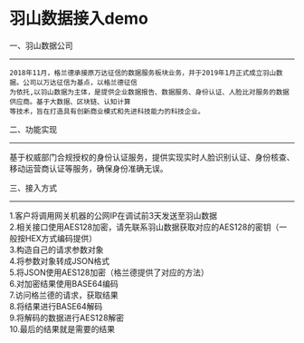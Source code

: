羽山数据接入demo
====
一、羽山数据公司
_______
    2018年11月，格兰德承接原万达征信的数据服务板块业务，并于2019年1月正式成立羽山数据。公司以万达征信为基点，以格兰德征信
    为依托,以羽山数据为主体，是提供企业数据报告、数据服务、身份认证、人脸比对服务的数据供应商。基于大数据、区块链、认知计算
    等技术，旨在打造具有创新商业模式和先进科技能力的科技企业。

二、功能实现
_______
   基于权威部门合规授权的身份认证服务，提供实现实时人脸识别认证、身份核查、移动运营商认证等服务，确保身份准确无误。
   
   
三、接入方式
_______
1.客户将调用网关机器的公网IP在调试前3天发送至羽山数据<br>
2.相关接口使用AES128加密，请先联系羽山数据获取对应的AES128的密钥（一般按HEX方式编码提供）<br>
3.构造自己的请求参数对象<br>
4.将参数对象转成JSON格式<br>
5.将JSON使用AES128加密（格兰德提供了对应的方法）<br>
6.对加密结果使用BASE64编码<br>
7.访问格兰德的请求，获取结果<br>
8.将结果进行BASE64解码<br>
9.将解码的数据进行AES128解密<br>
10.最后的结果就是需要的结果<br>
